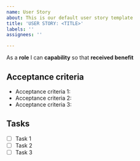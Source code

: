 ```yaml
---
name: User Story
about: This is our default user story template
title: 'USER STORY: <TITLE>'
labels: ''
assignees: ''

---
```


As a **role** I can **capability** so that **received benefit**

## Acceptance criteria 

* Acceptance criteria 1:
* Acceptance criteria 2:
* Acceptance criteria 3:

## Tasks

-[ ] Task 1
-[ ] Task 2
-[ ] Task 3
